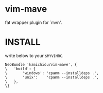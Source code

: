 vim-mave
====================================================================================================
fat wrapper plugin for `mvn'.

INSTALL
====================================================================================================
write below to your `$MYVIMRC`.

```vim:neobundle-config
NeoBundle 'kamichidu/vim-mave', {
\   'build': {
\       'windows': 'cpanm --installdeps .',
\       'unix':    'cpanm --installdeps .',
\   },
\}
```
